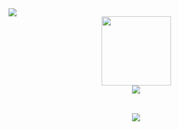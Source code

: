 
<div align="left">
<img src="https://profile-counter.glitch.me/heartyang520/count.svg">
</div>

<div align="center"> <img height="137px" src="https://github-readme-stats.vercel.app/api?username=mrginpadd&hide_title=true&hide_border=true&show_icons=trueline_height=21&text_color=000&icon_color=000&bg_color=0,ea6161,ffc64d,fffc4d,52fa5a&theme=graywhite" /> </div>

<div align="center"> <img src="https://github-readme-stats.vercel.app/api/top-langs/?username=mrginpadd&hide_title=true&hide_border=true&layout=compact&langs_count=6&text_color=000&icon_color=fff&bg_color=0,52fa5a,4dfcff,c64dff&theme=graywhite" /> </div>


<h1 align="center"> <a href="https://sunguoqi.com/"> <img src="https://readme-typing-svg.herokuapp.com/?lines=我是徐世豪，一个要成为强者的男人!"&center=true&size=27"> </a> </h1>

